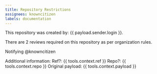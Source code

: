 ```yaml
---
title: Repository Restrictions
assignees: knowncitizen
labels: documentation
---
```

This repository was created by: {{ payload.sender.login }}.

There are 2 reviews required on this repository as per organization rules.

Notifying @knowncitizen

Additional information:
Ref?: {{ tools.context.ref }}
Repo?: {{ tools.context.repo }}
Original payload: {{ tools.context.payload }}